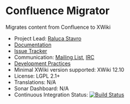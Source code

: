# Confluence Migrator

Migrates content from Confluence to XWiki
 
* Project Lead: [Raluca Stavro](https://github.com/rstavro)
* [Documentation](https://store.xwiki.com/xwiki/bin/view/Extension/ConfluenceMigrator)
* [Issue Tracker](https://github.com/xwikisas/application-confluence-migrator/issues)
* Communication: [Mailing List](http://dev.xwiki.org/xwiki/bin/view/Community/MailingLists>), [IRC]( http://dev.xwiki.org/xwiki/bin/view/Community/IRC)
* [Development Practices](http://dev.xwiki.org)
* Minimal XWiki version supported: XWiki 12.10
* License: LGPL 2.1+
* Translations: N/A
* Sonar Dashboard: N/A
* Continuous Integration Status: [![Build Status](http://ci.xwikisas.com/view/All/job/xwikisas/job/application-confluence-migrator/job/main/badge/icon)](http://ci.xwikisas.com/view/All/job/xwikisas/job/application-confluence-migrator/job/main/)
